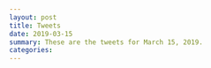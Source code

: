 ```yaml
---
layout: post
title: Tweets
date: 2019-03-15
summary: These are the tweets for March 15, 2019.
categories:
---
```


